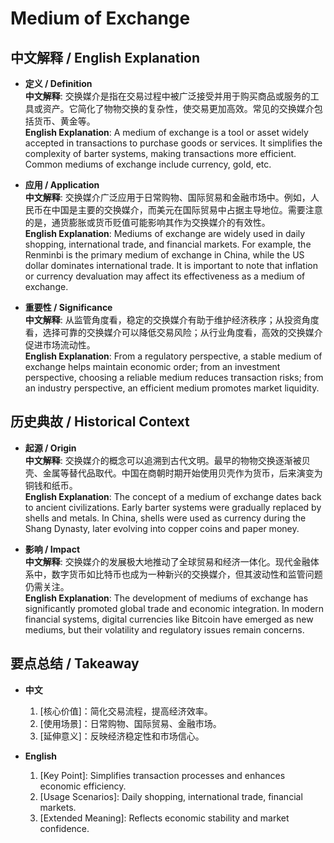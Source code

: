 # Medium of Exchange

## 中文解释 / English Explanation

* **定义 / Definition**  
  **中文解释**: 交换媒介是指在交易过程中被广泛接受并用于购买商品或服务的工具或资产。它简化了物物交换的复杂性，使交易更加高效。常见的交换媒介包括货币、黄金等。  
  **English Explanation**: A medium of exchange is a tool or asset widely accepted in transactions to purchase goods or services. It simplifies the complexity of barter systems, making transactions more efficient. Common mediums of exchange include currency, gold, etc.

* **应用 / Application**  
  **中文解释**: 交换媒介广泛应用于日常购物、国际贸易和金融市场中。例如，人民币在中国是主要的交换媒介，而美元在国际贸易中占据主导地位。需要注意的是，通货膨胀或货币贬值可能影响其作为交换媒介的有效性。  
  **English Explanation**: Mediums of exchange are widely used in daily shopping, international trade, and financial markets. For example, the Renminbi is the primary medium of exchange in China, while the US dollar dominates international trade. It is important to note that inflation or currency devaluation may affect its effectiveness as a medium of exchange.

* **重要性 / Significance**  
  **中文解释**: 从监管角度看，稳定的交换媒介有助于维护经济秩序；从投资角度看，选择可靠的交换媒介可以降低交易风险；从行业角度看，高效的交换媒介促进市场流动性。  
  **English Explanation**: From a regulatory perspective, a stable medium of exchange helps maintain economic order; from an investment perspective, choosing a reliable medium reduces transaction risks; from an industry perspective, an efficient medium promotes market liquidity.

## 历史典故 / Historical Context

* **起源 / Origin**  
  **中文解释**: 交换媒介的概念可以追溯到古代文明。最早的物物交换逐渐被贝壳、金属等替代品取代。中国在商朝时期开始使用贝壳作为货币，后来演变为铜钱和纸币。  
  **English Explanation**: The concept of a medium of exchange dates back to ancient civilizations. Early barter systems were gradually replaced by shells and metals. In China, shells were used as currency during the Shang Dynasty, later evolving into copper coins and paper money.

* **影响 / Impact**  
  **中文解释**: 交换媒介的发展极大地推动了全球贸易和经济一体化。现代金融体系中，数字货币如比特币也成为一种新兴的交换媒介，但其波动性和监管问题仍需关注。  
  **English Explanation**: The development of mediums of exchange has significantly promoted global trade and economic integration. In modern financial systems, digital currencies like Bitcoin have emerged as new mediums, but their volatility and regulatory issues remain concerns.

## 要点总结 / Takeaway

* **中文**  
  1. [核心价值]：简化交易流程，提高经济效率。
  2. [使用场景]：日常购物、国际贸易、金融市场。
  3. [延伸意义]：反映经济稳定性和市场信心。

* **English**  
  1. [Key Point]: Simplifies transaction processes and enhances economic efficiency.
  2. [Usage Scenarios]: Daily shopping, international trade, financial markets.
  3. [Extended Meaning]: Reflects economic stability and market confidence.
